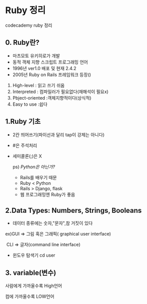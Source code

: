 # Ruby 정리

codecademy ruby 정리

## 0. Ruby란?

- 마츠모토 유키히로가 개발
- 동적 객체 지향 스크립트 프로그래밍 언어
- 1996년 ver1.0 배포 및 현재 2.4.2
- 2005년 Ruby on Rails 프레임워크 등장()

1. High-level : 읽고 쓰기 쉬움
2. Interpreted : 컴파일러가 필요없다(재해석이 필요x)
3. Pbject-oriented :객체지향적이다(상식적)
4. Easy to use :쉽다

## 1.Ruby 기초

- 2칸 띄어쓰기(파이선과 달리 tap이 강제는 아니다)

- #은 주석처리

- 세미콜론(;)은 X

  ps) *Python은 아닌가?*

  - Rails를 배우기 때문
  - Ruby < Python
  - Rails > Django, flask
  - 웹 프로그래밍엔 Ruby가 좋음

## 2.Data Types: Numbers, Strings, Booleans

- 데이터 종류에는 숫자,"문자",참 거짓이 있다

ex)GUI => 그림 혹은 그래픽( graphical user interface)

​     CLI => 글자(command line interface)

- 윈도우 탐색기 cd user

## 3. variable(변수)

사람에게 가까울수록 High언어

컴에 가까울수록 LOW언어


